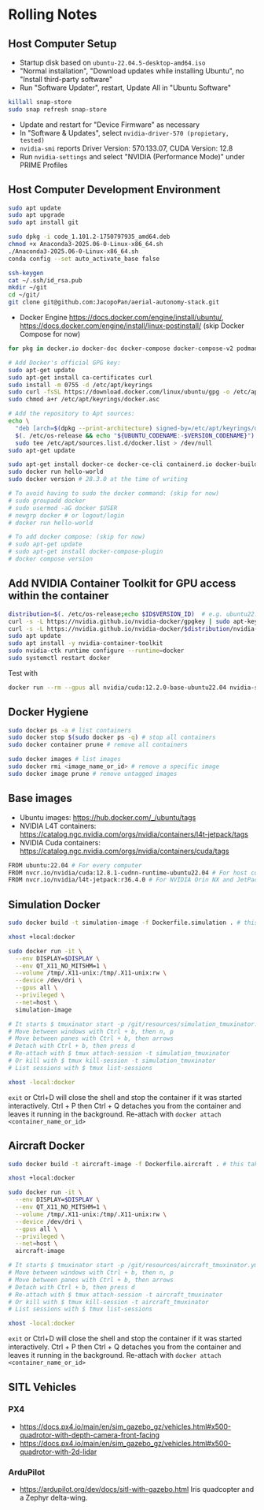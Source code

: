 # Rolling Notes

## Host Computer Setup

- Startup disk based on `ubuntu-22.04.5-desktop-amd64.iso`
- "Normal installation", "Download updates while installing Ubuntu", no "Install third-party software"
- Run "Software Updater", restart, Update All in "Ubuntu Software"
```sh
killall snap-store
sudo snap refresh snap-store
```
- Update and restart for "Device Firmware" as necessary
- In "Software & Updates", select `nvidia-driver-570 (propietary, tested)`
- `nvidia-smi` reports Driver Version: 570.133.07, CUDA Version: 12.8
- Run `nvidia-settings` and select "NVIDIA (Performance Mode)" under PRIME Profiles

## Host Computer Development Environment

```sh
sudo apt update
sudo apt upgrade
sudo apt install git

sudo dpkg -i code_1.101.2-1750797935_amd64.deb
chmod +x Anaconda3-2025.06-0-Linux-x86_64.sh 
./Anaconda3-2025.06-0-Linux-x86_64.sh
conda config --set auto_activate_base false

ssh-keygen 
cat ~/.ssh/id_rsa.pub 
mkdir ~/git
cd ~/git/
git clone git@github.com:JacopoPan/aerial-autonomy-stack.git

```
- Docker Engine https://docs.docker.com/engine/install/ubuntu/, https://docs.docker.com/engine/install/linux-postinstall/ (skip Docker Compose for now)

```sh
for pkg in docker.io docker-doc docker-compose docker-compose-v2 podman-docker containerd runc; do sudo apt-get remove $pkg; done # none should be there

# Add Docker's official GPG key:
sudo apt-get update
sudo apt-get install ca-certificates curl
sudo install -m 0755 -d /etc/apt/keyrings
sudo curl -fsSL https://download.docker.com/linux/ubuntu/gpg -o /etc/apt/keyrings/docker.asc
sudo chmod a+r /etc/apt/keyrings/docker.asc

# Add the repository to Apt sources:
echo \
  "deb [arch=$(dpkg --print-architecture) signed-by=/etc/apt/keyrings/docker.asc] https://download.docker.com/linux/ubuntu \
  $(. /etc/os-release && echo "${UBUNTU_CODENAME:-$VERSION_CODENAME}") stable" | \
  sudo tee /etc/apt/sources.list.d/docker.list > /dev/null
sudo apt-get update
```

```sh
sudo apt-get install docker-ce docker-ce-cli containerd.io docker-buildx-plugin docker-compose-plugin
sudo docker run hello-world
sudo docker version # 28.3.0 at the time of writing

# To avoid having to sudo the docker command: (skip for now)
# sudo groupadd docker
# sudo usermod -aG docker $USER
# newgrp docker # or logout/login
# docker run hello-world

# To add docker compose: (skip for now)
# sudo apt-get update
# sudo apt-get install docker-compose-plugin
# docker compose version
```

## Add NVIDIA Container Toolkit for GPU access within the container

```sh
distribution=$(. /etc/os-release;echo $ID$VERSION_ID)  # e.g. ubuntu22.04
curl -s -L https://nvidia.github.io/nvidia-docker/gpgkey | sudo apt-key add -
curl -s -L https://nvidia.github.io/nvidia-docker/$distribution/nvidia-docker.list | sudo tee /etc/apt/sources.list.d/nvidia-docker.list
sudo apt update
sudo apt install -y nvidia-container-toolkit
sudo nvidia-ctk runtime configure --runtime=docker
sudo systemctl restart docker
```

Test with
```sh
docker run --rm --gpus all nvidia/cuda:12.2.0-base-ubuntu22.04 nvidia-smi
```

## Docker Hygiene

```sh
sudo docker ps -a # list containers
sudo docker stop $(sudo docker ps -q) # stop all containers
sudo docker container prune # remove all containers
```

```sh
sudo docker images # list images
sudo docker rmi <image_name_or_id> # remove a specific image
sudo docker image prune # remove untagged images
```

## Base images

- Ubuntu images: https://hub.docker.com/_/ubuntu/tags
- NVIDIA L4T containers: https://catalog.ngc.nvidia.com/orgs/nvidia/containers/l4t-jetpack/tags
- NVIDIA Cuda containers: https://catalog.ngc.nvidia.com/orgs/nvidia/containers/cuda/tags

```sh
FROM ubuntu:22.04 # For every computer
FROM nvcr.io/nvidia/cuda:12.8.1-cudnn-runtime-ubuntu22.04 # For host computers with NVIDIA GPU and installed 570 driver, run with --gpu all
FROM nvcr.io/nvidia/l4t-jetpack:r36.4.0 # For NVIDIA Orin NX and JetPack 6
```

## Simulation Docker

```sh
sudo docker build -t simulation-image -f Dockerfile.simulation . # this takes about 15-20' from scratch
```

```sh
xhost +local:docker

sudo docker run -it \
  --env DISPLAY=$DISPLAY \
  --env QT_X11_NO_MITSHM=1 \
  --volume /tmp/.X11-unix:/tmp/.X11-unix:rw \
  --device /dev/dri \
  --gpus all \
  --privileged \
  --net=host \
  simulation-image

# It starts $ tmuxinator start -p /git/resources/simulation_tmuxinator.yml
# Move between windows with Ctrl + b, then n, p
# Move between panes with Ctrl + b, then arrows
# Detach with Ctrl + b, then press d
# Re-attach with $ tmux attach-session -t simulation_tmuxinator
# Or kill with $ tmux kill-session -t simulation_tmuxinator
# List sessions with $ tmux list-sessions

xhost -local:docker
```

`exit` or Ctrl+D will close the shell and stop the container if it was started interactively.
Ctrl + P  then  Ctrl + Q detaches you from the container and leaves it running in the background. Re-attach with `docker attach <container_name_or_id>`


## Aircraft Docker

```sh
sudo docker build -t aircraft-image -f Dockerfile.aircraft . # this takes about 15-20' from scratch
```

```sh
xhost +local:docker

sudo docker run -it \
  --env DISPLAY=$DISPLAY \
  --env QT_X11_NO_MITSHM=1 \
  --volume /tmp/.X11-unix:/tmp/.X11-unix:rw \
  --device /dev/dri \
  --gpus all \
  --privileged \
  --net=host \
  aircraft-image

# It starts $ tmuxinator start -p /git/resources/aircraft_tmuxinator.yml
# Move between windows with Ctrl + b, then n, p
# Move between panes with Ctrl + b, then arrows
# Detach with Ctrl + b, then press d
# Re-attach with $ tmux attach-session -t aircraft_tmuxinator
# Or kill with $ tmux kill-session -t aircraft_tmuxinator
# List sessions with $ tmux list-sessions

xhost -local:docker
```

`exit` or Ctrl+D will close the shell and stop the container if it was started interactively.
Ctrl + P  then  Ctrl + Q detaches you from the container and leaves it running in the background. Re-attach with `docker attach <container_name_or_id>`

## SITL Vehicles

### PX4

- https://docs.px4.io/main/en/sim_gazebo_gz/vehicles.html#x500-quadrotor-with-depth-camera-front-facing
- https://docs.px4.io/main/en/sim_gazebo_gz/vehicles.html#x500-quadrotor-with-2d-lidar 

### ArduPilot

- https://ardupilot.org/dev/docs/sitl-with-gazebo.html Iris quadcopter and a Zephyr delta-wing.
